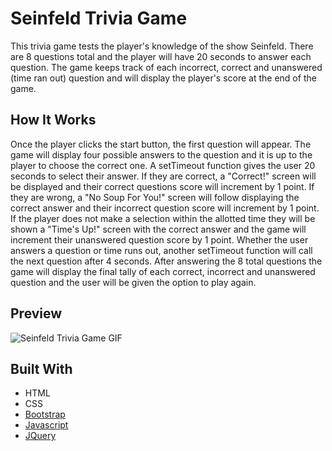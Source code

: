 # Seinfeld Trivia Game

This trivia game tests the player's knowledge of the show Seinfeld.  There are 8 questions total and the player will have 20 seconds to answer each question.  The game keeps track of each incorrect, correct and unanswered (time ran out) question and will display the player's score at the end of the game.

## How It Works

Once the player clicks the start button, the first question will appear. The game will display four possible answers to the question and it is up to the player to choose the correct one. A setTimeout function gives the user 20 seconds to select their answer. If they are correct, a "Correct!" screen will be displayed and their correct questions score will increment by 1 point.  If they are wrong, a "No Soup For You!" screen will follow displaying the correct answer and their incorrect question score will increment by 1 point. If the player does not make a selection within the allotted time they will be shown a "Time's Up!" screen with the correct answer and the game will increment their unanswered question score by 1 point. Whether the user answers a question or time runs out, another setTimeout function will call the next question after 4 seconds. After answering the 8 total questions the game will display the final tally of each correct, incorrect and unanswered question and the user will be given the option to play again.

## Preview

![Seinfeld Trivia Game GIF](/assets/images/SeinfeldTriviaGame.gif)

## Built With

* HTML
* CSS
* [Bootstrap](https://getbootstrap.com/)
* [Javascript](https://www.javascript.com/)
* [JQuery](https://jquery.com/)